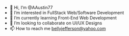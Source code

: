 - 👋 Hi, I’m @AAustin77
- 👀 I’m interested in FullStack Web/Software Development
- 🌱 I’m currently learning Front-End Web Development 
- 💞️ I’m looking to collaborate on UI/UX Designs 
- 📫 How to reach me bellyjefferson@yahoo.com

<!---
AAustin77/AAustin77 is a ✨ special ✨ repository because its `README.md` (this file) appears on your GitHub profile.
You can click the Preview link to take a look at your changes.
--->
